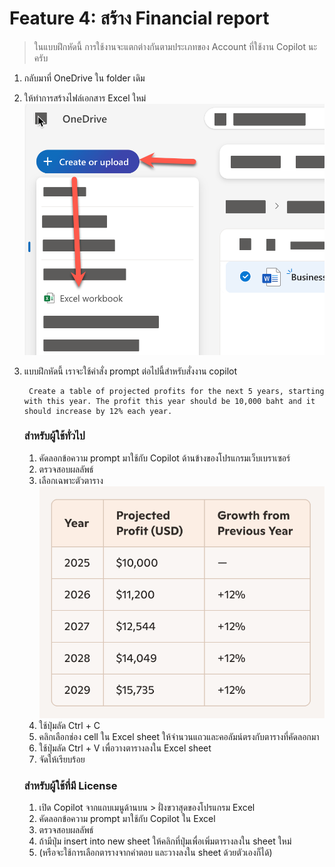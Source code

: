 

# Feature 4: สร้าง Financial report

> ในแบบฝึกหัดนี้ การใช้งานจะแตกต่างกันตามประเภทของ Account ที่ใช้งาน Copilot นะครับ

1. กลับมาที่ OneDrive ใน folder เดิม
2. ให้ทำการสร้างไฟล์เอกสาร Excel ใหม่
   ![alt text](../../images/2025-08-23_22-28-57.png)
3. แบบฝึกหัดนี้ เราจะใช้คำสั่ง prompt ต่อไปนี้สำหรับสั่งงาน copilot

   ```
    Create a table of projected profits for the next 5 years, starting with this year. The profit this year should be 10,000 baht and it should increase by 12% each year.
   ```

   ### สำหรับผู้ใช้ทั่วไป
   1. คัดลอกข้อความ prompt มาใช้กับ Copilot ด้านข้างของโปรแกรมเว็บเบราเซอร์
   2. ตรวจสอบผลลัพธ์
   3. เลือกเฉพาะตัวตาราง
   ![alt text](../../images/2025-08-23_22-33-33.png)
   4. ใช้ปุ่มลัด Ctrl + C
   5. คลิกเลือกช่อง cell ใน Excel sheet ให้จำนวนแถวและคอลัมน์ตรงกับตารางที่คัดลอกมา
   6. ใช้ปุ่มลัด Ctrl + V เพื่อวางตารางลงใน Excel sheet
   7. จัดให้เรียบร้อย

   ### สำหรับผู้ใช้ที่มี License
   1. เปิด Copilot จากแถบเมนูด้านบน > ฝั่งขวาสุดของโปรแกรม Excel
   2. คัดลอกข้อความ prompt มาใช้กับ Copilot ใน Excel
   3. ตรวจสอบผลลัพธ์
   4. ถ้ามีปุ่ม insert into new sheet ให้คลิกที่ปุ่มเพื่อเพิ่มตารางลงใน sheet ใหม่
   5. (หรือจะใช้การเลือกตารางจากคำตอบ และวางลงใน sheet ด้วยตัวเองก็ได้)
